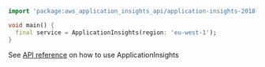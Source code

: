 ```dart
import 'package:aws_application_insights_api/application-insights-2018-11-25.dart';

void main() {
  final service = ApplicationInsights(region: 'eu-west-1');
}
```

See [API reference](https://pub.dev/documentation/aws_application_insights_api/latest/application-insights-2018-11-25/ApplicationInsights-class.html) on how to use ApplicationInsights
